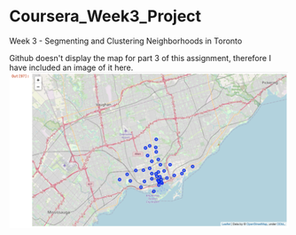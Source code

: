 # Coursera_Week3_Project
Week 3 -  Segmenting and Clustering Neighborhoods in Toronto

Github doesn't display the map for part 3 of this assignment, therefore I have included an image of it here.
![](toronto%20map.png)
